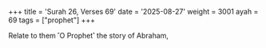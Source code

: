 +++
title = 'Surah 26, Verses 69'
date = '2025-08-27'
weight = 3001
ayah = 69
tags = ["prophet"]
+++

Relate to them ˹O Prophet˺ the story of Abraham,